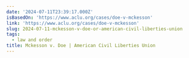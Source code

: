 ```yaml
---
date: '2024-07-11T23:39:17.000Z'
isBasedOn: 'https://www.aclu.org/cases/doe-v-mckesson'
link: 'https://www.aclu.org/cases/doe-v-mckesson'
slug: 2024-07-11-mckesson-v-doe-or-american-civil-liberties-union
tags:
  - law and order
title: Mckesson v. Doe | American Civil Liberties Union
---
```

 
